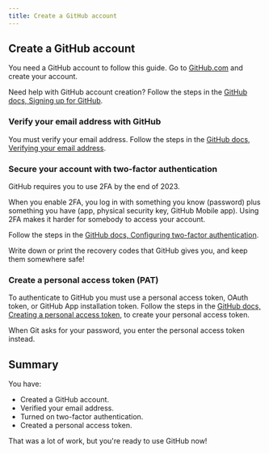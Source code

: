 ```yaml
---
title: Create a GitHub account
---
```


## Create a GitHub account

You need a GitHub account to follow this guide.
Go to [GitHub.com](https://github.com/) and create your account.

Need help with GitHub account creation?
Follow the steps in the [GitHub docs, Signing up for GitHub](https://docs.github.com/en/get-started/signing-up-for-github/signing-up-for-a-new-github-account).

### Verify your email address with GitHub

You must verify your email address.
Follow the steps in the [GitHub docs, Verifying your email address](https://docs.github.com/en/get-started/signing-up-for-github/verifying-your-email-address).

### Secure your account with two-factor authentication

GitHub requires you to use 2FA by the end of 2023.

When you enable 2FA, you log in with something you know (password) plus something you have (app, physical security key, GitHub Mobile app).
Using 2FA makes it harder for somebody to access your account.

Follow the steps in the [GitHub docs, Configuring two-factor authentication](https://docs.github.com/en/authentication/securing-your-account-with-two-factor-authentication-2fa/configuring-two-factor-authentication).

Write down or print the recovery codes that GitHub gives you, and keep them somewhere safe!

### Create a personal access token (PAT)

To authenticate to GitHub you must use a personal access token, OAuth token, or GitHub App installation token.
Follow the steps in the [GitHub docs, Creating a personal access token](https://docs.github.com/en/authentication/keeping-your-account-and-data-secure/creating-a-personal-access-token), to create your personal access token.

When Git asks for your password, you enter the personal access token instead.

## Summary

You have:

- Created a GitHub account.
- Verified your email address.
- Turned on two-factor authentication.
- Created a personal access token.

That was a lot of work, but you're ready to use GitHub now!
